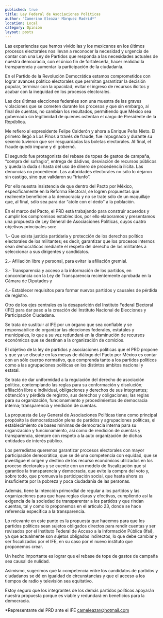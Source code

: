 ```yaml
---
published: true
title: Ley Federal de Asociaciones Políticas
author: "Camerino Eleazar Márquez Madrid*"
location: Local
category: Opinión
layout: posts
---
```


Las experiencias que hemos vivido las y los mexicanos en los últimos procesos electorales nos llevan a reconocer la necesidad y urgencia de contar con una Ley de Partidos que responda a las necesidades actuales de nuestra democracia, con el único fin de fortalecerla, hacer realidad la transparencia y aumentar la participación de la ciudadanía.

En el Partido de la Revolución Democrática estamos comprometidos con lograr avances político electorales que permitan garantizar la decisión popular, terminar con la opacidad, evitar el ingreso de recursos ilícitos y acabar con la inequidad en los procesos electorales.

Las dos últimas elecciones federales son una muestra de las graves violaciones que se cometen durante los procesos y que sin embargo, al final de cuentas, no cambian los resultados, permitiendo que México sea gobernado sin legitimidad de quienes ostentan el cargo de Presidente de la República.

Me refiero al expresidente Felipe Calderón y ahora a Enrique Peña Nieto. El primero llegó a Los Pinos a través de fraude, fue impugnado y durante su sexenio tuvieron que ser resguardadas las boletas electorales. Al final, el fraude quedó impune y él gobernó.

El segundo fue protagonista del rebase de topes de gastos de campaña, “compra del sufragio”, entrega de dádivas, desviación de recursos públicos y queda la duda si hasta del uso de dinero de procedencia ilícita. Las denuncias no procedieron. Las autoridades electorales no sólo lo dejaron sin castigo, sino que validaron su “triunfo”.

Por ello nuestra insistencia de que dentro del Pacto por México, específicamente en la Reforma Electoral, se logren propuestas que realmente beneficien a la democracia y no se trate sólo de un maquillaje que, al final, sólo sea para dar “atole con el dedo” a la población.

En el marco del Pacto, el PRD está trabajando para construir acuerdos y cumplir los compromisos establecidos, por ello elaboramos y presentamos una propuesta de Ley General de Asociaciones Políticas, cuyos cuatro objetivos principales son:

1.- Que exista justicia partidaria y protección de los derechos político electorales de los militantes; es decir, garantizar que los procesos internos sean democráticos mediante el respeto del derecho de los militantes a seleccionar a sus dirigentes y candidatos.

2.- Afiliación libre y personal, para evitar la afiliación gremial.

3.- Transparencia y acceso a la información de los partidos,  en concordancia con la Ley de Transparencia recientemente aprobada en la Cámara de Diputados y

4.- Establecer requisitos para formar nuevos partidos y causales de pérdida de registro.

Otro de los ejes centrales es la desaparición del Instituto Federal Electoral (IFE) para dar paso a la creación del Instituto Nacional de Elecciones y Participación Ciudadana.

Se trata de sustituir al IFE por un órgano que sea confiable y se responsabilice de organizar las elecciones federales, estatales y municipales, lo que a su vez redundará en la disminución de recursos económicos que se destinan a la organización de comicios.

El objetivo de la ley de partidos y asociaciones políticas que el PRD propone y que ya se discute en las mesas de diálogo del Pacto por México es contar con un sólo cuerpo normativo, que comprenda tanto a los partidos políticos como a las agrupaciones políticas en los distintos ámbitos nacional y estatal.

Se trata de dar uniformidad a la regulación del derecho de asociación política, contemplando las reglas para su conformación y disolución; afiliación libre e individual, obligaciones y derechos de sus integrantes; obtención y pérdida de registro, sus derechos y obligaciones; las reglas para su organización, funcionamiento y procedimientos de democracia interna; transparencia y rendición de cuentas. 

La propuesta de Ley General de Asociaciones Políticas tiene como principal propósito la democratización plena de partidos y agrupaciones políticas, el establecimiento de bases mínimas de democracia interna para su organización y funcionamiento, así como de rendición de cuentas y transparencia, siempre con respeto a la auto organización de dichas entidades de interés público. 

Los perredistas queremos garantizar procesos electorales con mayor participación democrática, que se dé una competencia con equidad, que se investigue el origen y destino de los recurso económicos utilizados en los proceso electorales y se cuente con un modelo de fiscalización que sí garantice la transparencia y democracia, que evite la compra del voto y, sobre todo, que promueva la participación social, que hasta ahora es insuficiente por la pobreza y poca ciudadanía de las personas.

Además, tiene la intención primordial de regular a los partidos y las organizaciones para que haya reglas claras y efectivas, cumpliendo así la exigencia de la sociedad de transparentar a los partidos y que rindan cuentas, tal y como lo proponemos en el artículo 23, donde se hace referencia específica a la transparencia.

Lo relevante en este punto es la propuesta que hacemos para que los partidos políticos sean sujetos obligados directos para rendir cuentas y ser revisados por el Instituto Federal de Acceso a la Información Pública (Ifai), ya que actualmente son sujetos obligados indirectos, lo que debe cambiar y ser fiscalizados por el IFE, en su caso por el nuevo instituto que proponemos crear.

Un hecho importante es lograr que el rebase de tope de gastos de campaña sea causal de nulidad.

Asimismo, sugerimos que la competencia entre los candidatos de partidos y ciudadanos se dé en igualdad de circunstancias y que el acceso a los tiempos de radio y televisión sea equitativo.

Estoy seguro que los integrantes de los demás partidos políticos apoyarán nuestra propuesta porque es viable y redundará en beneficios para la democracia. 

*Representante del PRD ante el IFE
cameleazar@hotmail.com
